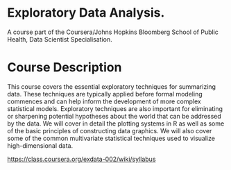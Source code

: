 Exploratory Data Analysis.
==========================

A course part of the Coursera/Johns Hopkins Bloomberg School of Public Health, Data Scientist Specialisation.


Course Description
==================
This course covers the essential exploratory techniques for summarizing data. These techniques are typically applied before formal modeling commences and can help inform the development of more complex statistical models. Exploratory techniques are also important for eliminating or sharpening potential hypotheses about the world that can be addressed by the data. We will cover in detail the plotting systems in R as well as some of the basic principles of constructing data graphics. We will also cover some of the common multivariate statistical techniques used to visualize high-dimensional data.


https://class.coursera.org/exdata-002/wiki/syllabus
